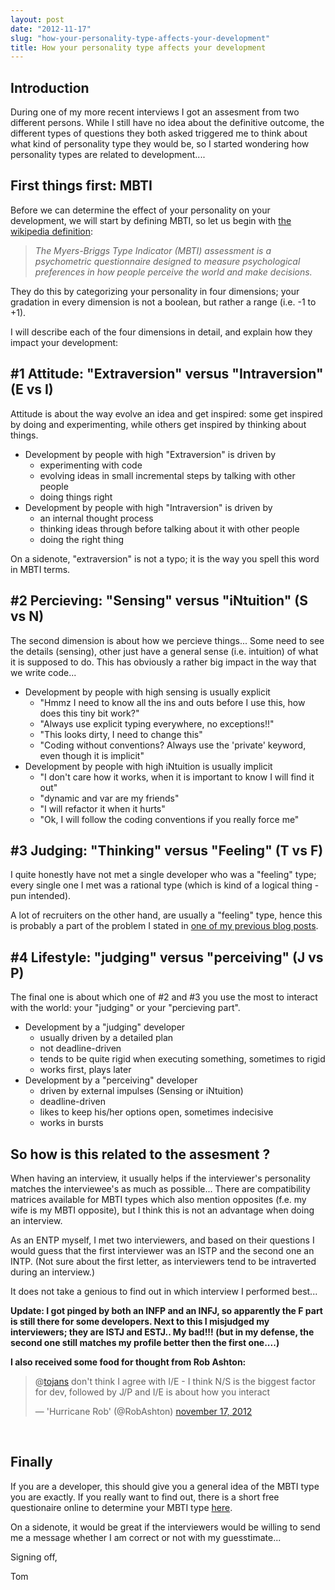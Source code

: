 ```yaml
---
layout: post
date: "2012-11-17"
slug: "how-your-personality-type-affects-your-development"
title: How your personality type affects your development
---
```


<h2>Introduction</h2>
<p>During one of my more recent interviews I got an assesment from two different persons. While I still have no idea about the definitive outcome, the different types of questions they both asked triggered me to think about what kind of personality type they would be, so I started wondering how personality types are related to development....</p>
<h2>First things first: MBTI</h2>
<p>Before we can determine the effect of your personality on your development, we will start by defining MBTI, so let us begin with <a href="http://en.wikipedia.org/wiki/Myers-Briggs_Type_Indicator">the wikipedia definition</a>:</p>
<blockquote>
<p><em>The Myers-Briggs Type Indicator (MBTI) assessment is a psychometric questionnaire designed to measure psychological preferences in how people perceive the world and make decisions.</em></p>
</blockquote>
<p>They do this by categorizing your personality in four dimensions; your gradation in every dimension is not a boolean, but rather a range (i.e. -1 to +1).</p>
<p>I will describe each of the four dimensions in detail, and explain how they impact your development:</p>
<h2>#1 Attitude: "Extraversion" versus "Intraversion" (E vs I)</h2>
<p>Attitude is about the way evolve an idea and get inspired: some get inspired by doing and experimenting, while others get inspired by thinking about things.</p>
<ul>
<li>Development by people with high "Extraversion" is driven by    
<ul>
<li>experimenting with code</li>
<li>evolving ideas in small incremental steps by talking with other people</li>
<li>doing things right</li>
</ul>
</li>
<li>Development by people with high "Intraversion" is driven by    
<ul>
<li>an internal thought process</li>
<li>thinking ideas through before talking about it with other people</li>
<li>doing the right thing</li>
</ul>
</li>
</ul>
<p>On a sidenote, "extraversion" is not a typo; it is the way you spell this word in MBTI terms.</p>
<p></p>
<h2>#2 Percieving: "Sensing" versus "iNtuition" (S vs N)</h2>
<p>The second dimension is about how we percieve things... Some need to see the details (sensing), other  just have a general sense (i.e. intuition) of what it is supposed to do. This has obviously a rather big impact in the way that we write code...</p>
<ul>
<li>Development by people with high sensing is usually explicit    
<ul>
<li>"Hmmz I need to know all the ins and outs before I use this, how does this tiny bit work?"</li>
<li>"Always use explicit typing everywhere, no exceptions!!"</li>
<li>"This looks dirty, I need to change this"</li>
<li>"Coding without conventions? Always use the 'private' keyword, even though it is implicit"</li>
</ul>
</li>
<li>Development by people with high iNtuition is usually implicit    
<ul>
<li>"I don't care how it works, when it is important to know I will find it out"</li>
<li>"dynamic and var are my friends"</li>
<li>"I will refactor it when it hurts"</li>
<li>"Ok, I will follow the coding conventions if you really force me"</li>
</ul>
</li>
</ul>
<h2>#3 Judging: "Thinking" versus "Feeling" (T vs F)</h2>
<p>I quite honestly have not met a single developer who was a "feeling" type; every single one I met was a rational type (which is kind of a logical thing - pun intended).</p>
<p>A lot of recruiters on the other hand, are usually a "feeling" type, hence this is probably a part of the problem I stated in <a href="http://www.corebvba.be/blog/post/Fallacies-of-the-tech-recruitment-process.aspx">one of my previous blog posts</a>.</p>
<h2>#4 Lifestyle: "judging" versus "perceiving" (J vs P)</h2>
<p>The final one is about which one of #2 and #3 you use the most to interact with the world: your "judging" or your "percieving part".</p>
<ul>
<li>Development by a "judging" developer    
<ul>
<li>usually driven by a detailed plan</li>
<li>not deadline-driven </li>
<li>tends to be quite rigid when executing something, sometimes to rigid</li>
<li>works first, plays later</li>
</ul>
</li>
<li>Development by a "perceiving" developer    
<ul>
<li>driven by external impulses (Sensing or iNtuition)</li>
<li>deadline-driven</li>
<li>likes to keep his/her options open, sometimes indecisive</li>
<li>works in bursts</li>
</ul>
</li>
</ul>
<h2>So how is this related to the assesment ?</h2>
<p>When having an interview, it usually helps if the interviewer's personality matches the interviewee's as much as possible... There are compatibility matrices available for MBTI types which also mention opposites (f.e. my wife is my MBTI opposite), but I think this is not an advantage when doing an interview.</p>
<p>As an ENTP myself, I met two interviewers, and based on their questions I would guess that the first interviewer was an ISTP and the second one an INTP. (Not sure about the first letter, as interviewers tend to be intraverted during an interview.)</p>
<p>It does not take a genious to find out in which interview I performed best...</p>
<p><strong>Update: I got pinged by both an INFP and an INFJ, so apparently the F part is still there for some developers. Next to this I misjudged my interviewers; they are ISTJ and ESTJ.. My bad!!! (but in my defense, the second one still matches my profile better then the first one....)</strong></p>
<p><strong>I also received some food for thought from Rob Ashton:</strong></p>
<blockquote class="twitter-tweet" lang="nl">
<p>@<a href="https://twitter.com/tojans">tojans</a> don't think I agree with I/E - I think N/S is the biggest factor for dev, followed by J/P and I/E is about how you interact</p>
&mdash; 'Hurricane Rob' (@RobAshton) <a href="https://twitter.com/RobAshton/status/269714326934396928">november 17, 2012</a></blockquote>
<p>
<script src="//platform.twitter.com/widgets.js"></script>
</p>
<p>&nbsp;</p>
<h2>Finally</h2>
<p>If you are a developer, this should give you a general idea of the MBTI type you are exactly. If you really want to find out, there is a short free questionaire online to determine your MBTI type <a href="http://www.humanmetrics.com/cgi-win/jtypes2.asp">here</a>.</p>
<p>On a sidenote, it would be great if the interviewers would be willing to send me a message whether I am correct or not with my guesstimate...</p>
<p>Signing off,</p>
<p>Tom</p>
